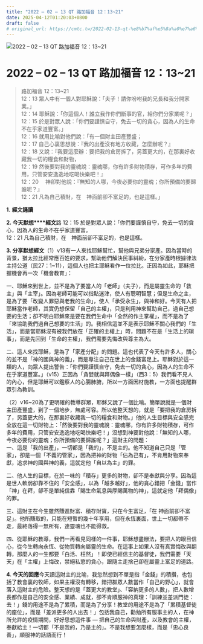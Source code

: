 ```yaml
---
title: "2022 – 02 – 13 QT 路加福音 12：13~21"
date: 2025-04-12T01:20:03+0800
draft: false
# original_url: https://cmtc.tw/2022-02-13-qt-%e8%b7%af%e5%8a%a0%e7%a6%8f%e9%9f%b3-12%ef%bc%9a1321
---
```


![2022 – 02 – 13 QT  路加福音 12：13\~21](/images/qt.jpg   "2022 – 02 – 13 QT  路加福音 12：13\~21")

# 2022 – 02 – 13 QT 路加福音 12：13\~21

> 路加福音 12：13\~21  
> 12：13 眾人中有一個人對耶穌說：「夫子！請你吩咐我的兄長和我分開家業。」  
> 12：14 耶穌說：「你這個人！誰立我作你們斷事的官，給你們分家業呢？」  
> 12：15 於是對眾人說：「你們要謹慎自守，免去一切的貪心，因為人的生命不在乎家道豐富。」  
> 12：16 就用比喻對他們說：「有一個財主田產豐盛；  
> 12：17 自己心裏思想說：『我的出產沒有地方收藏，怎麼辦呢？』  
> 12：18 又說：『我要這麼辦：要把我的倉房拆了，另蓋更大的，在那裏好收藏我一切的糧食和財物，  
> 12：19 然後要對我的靈魂說：靈魂哪，你有許多財物積存，可作多年的費用，只管安安逸逸地吃喝快樂吧！』  
> 12：20 　神卻對他說：『無知的人哪，今夜必要你的靈魂；你所預備的要歸誰呢？』  
> 12：21 凡為自己積財，在　神面前卻不富足的，也是這樣。」

**1.** **經文誦讀**

**2. 今天默想****經文**路 12：15 於是對眾人說：「你們要謹慎自守，免去一切的貪心，因為人的生命不在乎家道豐富。  
12：21 凡為自己積財，在　神面前卻不富足的，也是這樣。

**3. 分享默想經文**（1）v13有一人來找耶穌幫忙，幫他與兄弟分家產。因為當時的背景，猶太拉比經常應百姓的要求，幫助他們解決民事糾紛，在分家產時根據律法主持公道（民27：1\~11），這個人也把主耶穌看作一位拉比。正因為如此，耶穌把握機會再一次「機會教育」：

一、耶穌來到世上，並不是為了要當人的「老師」（夫子），而是屬靈生命的「救主」與「主宰」。因為老師可能可以指點迷津，使人有聰明智慧；但是生命之主，是為了要「改變人罪惡與老我的生命」，使人「承受永生」，與神和好。今天有人把耶穌當作老師，其實仍想保留「自己的主權」，只是利用神來幫助自己，過自己想要的生活；卻不明白耶穌來是要在我們生命中「全然的作主掌權」，而不是為了「來協助我們過自己想要的生活」的。我相信這並不是表示耶穌不關心我們的「生活」，而是當耶穌沒有被我們放在「正確的主權上」時，問題不在是「生活上的瑣事」，而是先回到「生命的主權」，我們需要先悔改與尊主為大。

二、這人來找耶穌，是為了「家產分配」的問題。這也代表了今天有許多人，關心的並不是「神的國與神的義」，而是專注自己在世上的金錢富足上。耶穌對於這一類的人，向眾人提出警告：「你們要謹慎自守，免去一切的貪心，因為人的生命不在乎家道豐富。」（v15）正因為「貪婪就與拜偶像一樣」（西3：5）我們看不見人的內心，但是耶穌可以鑑察人的心腸肺腑，所以一方面因材施教，一方面也提醒群眾引為教訓。

（2）v16\~20為了更明確的教導群眾，耶穌又說了一個比喻。簡單說就是一個財主田產豐盛，到了一個地步，無處可容。所以他整天想的，就是「要把我的倉房拆了，另蓋更大的，在那裏好收藏我一切的糧食和財物。」他的人生目標與安全感完全放在這一切財物上：「然後要對我的靈魂說：靈魂哪，你有許多財物積存，可作多年的費用，只管安安逸逸地吃喝快樂吧！」沒想到神要對他說：「無知的人哪，今夜必要你的靈魂；你所預備的要歸誰呢？」這財主的問題：  
一、這是「我的出產」，一切都是「我的」，不是主的。他不知道自己只是「管家」，卻是一個「不義的管家」，因為把神的財物「佔為己有」，不肯用財物來奉獻，追求神的國與神的義，這就定他「自以為主」的罪。

二、他人生的目標，在於一味的「積存」更多的財物，卻不是奉獻與分享。因為這是世人軟弱卻靠不住的「安全感」，以為「越多越好」，他的貪心錯把「金錢」當作「神」在拜，卻不是單純信靠「賜生命氣息與厚賜萬物的神」，這就定他「拜偶像」的罪。

三、這財主在今生雖然賺進財富、積存財寶，只在今生富足，「在 神面前卻不富足」。他所賺取的，只能在短暫的幾十年享用，但在永恆裏面，世上一切都帶不走，最終落得一無所有，連靈魂也不能得救。

四、從耶穌的教導，我們一再看見同樣的一件事，耶穌想盡辦法，要把人的眼目信心，從今生轉向永恆、從物質轉向屬靈的生命。在這事上如果人沒有真實悔改與翻轉，那麼人的一生都要「白活、枉然」！即使已經信主的基督徒，我們需要「天天」在「主權」上悔改，禁絕私慾的貪心，跟隨主走捨己卻在屬靈上富足的道路。

**4. 今天的回應**今天讀這財主的比喻，我忽然想到不單是指「金錢」的積攢，也包括了教會裏的牧師，如果主權沒有轉移，錯把群眾人數當作「自己的野心」，就會落入這財主的危險。整天想的是「蓋更大的教堂」、「容納更多的人數」，把人數增長都作是自己的安全感、業績、成就，卻不肯順服神的真理：「訓練並差派門徒：去！」錢的用途不是為了累積，而是為了分享！教堂的用途不是為了「累積基督徒的座位」，而是「差派更多的人出去！」包括我自己，勸勉所有服事主的人，在神所允許的疫情期間，好好思想這件事 — 把自己的生命與財產，以及教會的主權，奉獻給主！一切都「不是我的，乃是主的」。不是我想要怎麼樣，而是「忠心良善」，順服神的話語而行！